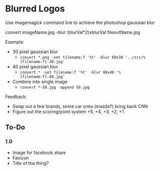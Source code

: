 # Blurred Logos
Use imagemagick command line to achieve the photoshop gaussian blur

convert imageName.jpg -blur (blurVal*2)xblurVal fileoutName.jpg

Example:
- 30 pixel gaussian blur
    - `convert *.png -set filename:f '%t' -blur 60x30 '../src/%[filename:f]-30.jpg'`
- 40 pixel gaussian blur
    - `convert * -set filename:f '%t' -blur 80x40 '%[filename:f]-40.jpg'`
- Combine into single image
    - `convert *-50.jpg -append 50.jpg`

Feedback:
- Swap out a few brands, some car ones (mazda?) bring back CNN
- Figure out the scoring/point system +5, +4, +3, +2, +1

## To-Do

### 1.0
- Image for facebook share
- Favicon
- Title of the thing? <title> tag at least
- Accompanying blog post
- iOS get input to show next to keyboard
- Share link text
- Test in IE8 (make images work as svg fallbacks)

### Would be nice
- 'Reset' game rather than reload